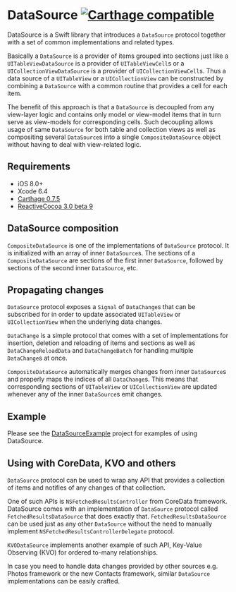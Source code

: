 # DataSource [![Carthage compatible](https://img.shields.io/badge/Carthage-compatible-4BC51D.svg?style=flat)](https://github.com/Carthage/Carthage)

DataSource is a Swift library that introduces a `DataSource` protocol together with a set of common implementations and related types.

Basically a `DataSource` is a provider of items grouped into sections just like a `UITableViewDataSource` is a provider of `UITableViewCell`s or a `UICollectionViewDataSource` is a provider of `UICollectionViewCell`s.
Thus a data source of a `UITableView` or a `UICollectionView` can be constructed by combining a `DataSource` with a common routine that provides a cell for each item.

The benefit of this approach is that a `DataSource` is decoupled from any view-layer logic and contains only model or view-model items that in turn serve as view-models for corresponding cells.
Such decoupling allows usage of same `DataSource` for both table and collection views as well as compositing several `DataSource`s into a single `CompositeDataSource` object without having to deal with view-related logic.

## Requirements

* iOS 8.0+
* Xcode 6.4
* [Carthage 0.7.5](https://github.com/Carthage/Carthage/releases/tag/0.7.5)
* [ReactiveCocoa 3.0 beta 9](https://github.com/ReactiveCocoa/ReactiveCocoa/releases/tag/v3.0-beta.9)

## DataSource composition

`CompositeDataSource` is one of the implementations of `DataSource` protocol. It is initialized with an array of inner `DataSource`s. The sections of a `CompositeDataSource` are sections of the first inner `DataSource`, followed by sections of the second inner `DataSource`, etc.

## Propagating changes

`DataSource` protocol exposes a `Signal` of `DataChange`s that can be subscribed for in order to update associated `UITableView` or `UICollectionView` when the underlying data changes.

`DataChange` is a simple protocol that comes with a set of implementations for insertion, deletion and reloading of items and sections as well as `DataChangeReloadData` and `DataChangeBatch` for handling multiple `DataChange`s at once.

`CompositeDataSource` automatically merges changes from inner `DataSource`s and properly maps the indices of all `DataChange`s. This means that corresponding sections of `UITableView` or `UICollectionView` are updated whenever any of the inner `DataSource`s emit changes.

## Example

Please see the [DataSourceExample](https://github.com/Vadim-Yelagin/DataSourceExample) project for examples of using DataSource.

## Using with CoreData, KVO and others

`DataSource` protocol can be used to wrap any API that provides a collection of items and notifies of any changes of that collection.

One of such APIs is `NSFetchedResultsController` from CoreData framework. DataSource comes with an implementation of `DataSource` protocol called `FetchedResultsDataSource` that does exactly that.
`FetchedResultsDataSource` can be used just as any other `DataSource` without the need to manually implement `NSFetchedResultsControllerDelegate` protocol.

`KVODataSource` implements another example of such API, Key-Value Observing (KVO) for ordered to-many relationships.

In case you need to handle data changes provided by other sources e.g. Photos framework or the new Contacts framework, similar `DataSource` implementations can be easily crafted.
